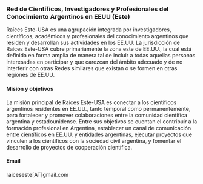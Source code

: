 ### Red de Científicos, Investigadores y Profesionales del Conocimiento Argentinos en EEUU (Este)

Raíces Este-USA es una agrupación integrada por investigadores, científicos, académicos y profesionales del conocimiento argentinos que residen y desarrollan sus actividades en los EE.UU. La jurisdicción de Raíces Este-USA cubre primariamente la zona este de EE.UU., la cual está definida en forma amplia de manera tal de incluir a todas aquellas personas interesadas en participar y que carezcan del ámbito adecuado y de no interferir con otras Redes similares que existan o se formen en otras regiones de EE.UU.

#### Misión y objetivos
La misión principal de Raíces Este-USA es conectar a los científicos argentinos residentes en EE.UU., tanto temporal como permanentemente, para fortalecer y promover colaboraciones entre la comunidad científica argentina y estadounidense. Entre sus objetivos se cuentan el contribuir a la formación profesional en Argentina, establecer un canal de comunicación entre científicos en EE.UU. y entidades argentinas, ejecutar proyectos que vinculen a los científicos con la sociedad civil argentina, y fomentar el desarrollo de proyectos de cooperación científica.

#### Email
raiceseste[AT]gmail.com

